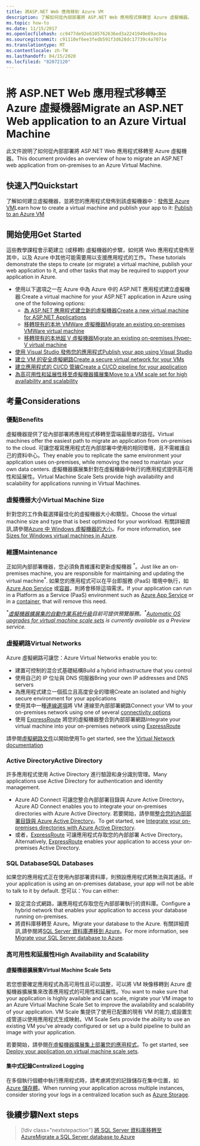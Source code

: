 ```yaml
---
title: 將ASP.NET Web 應用移到 Azure VM
description: 了解如何從內部部署將 ASP.NET Web 應用程式移轉至 Azure 虛擬機器。
ms.topic: how-to
ms.date: 11/15/2017
ms.openlocfilehash: cc9477de92e6105762636ed3a2241949e69ac8ea
ms.sourcegitcommit: c91110ef6ee3fedb591f3d628dc17739c4a7071e
ms.translationtype: MT
ms.contentlocale: zh-TW
ms.lasthandoff: 04/15/2020
ms.locfileid: "82072120"
---
```

# <a name="migrate-an-aspnet-web-application-to-an-azure-virtual-machine"></a><span data-ttu-id="96412-103">將 ASP.NET Web 應用程式移轉至 Azure 虛擬機器</span><span class="sxs-lookup"><span data-stu-id="96412-103">Migrate an ASP.NET Web application to an Azure Virtual Machine</span></span>

<span data-ttu-id="96412-104">此文件說明了如何從內部部署將 ASP.NET Web 應用程式移轉至 Azure 虛擬機器。</span><span class="sxs-lookup"><span data-stu-id="96412-104">This document provides an overview of how to migrate an ASP.NET web application from on-premises to an Azure Virtual Machine.</span></span>

## <a name="quickstart"></a><span data-ttu-id="96412-105">快速入門</span><span class="sxs-lookup"><span data-stu-id="96412-105">Quickstart</span></span>

<span data-ttu-id="96412-106">了解如何建立虛擬機器，並將您的應用程式發佈到該虛擬機器中：[發佈至 Azure VM](https://tutorials.visualstudio.com/aspnet-vm/intro)</span><span class="sxs-lookup"><span data-stu-id="96412-106">Learn how to create a virtual machine and publish your app to it: [Publish to an Azure VM](https://tutorials.visualstudio.com/aspnet-vm/intro)</span></span>

## <a name="get-started"></a><span data-ttu-id="96412-107">開始使用</span><span class="sxs-lookup"><span data-stu-id="96412-107">Get Started</span></span>

<span data-ttu-id="96412-108">這些教學課程會示範建立 (或移轉) 虛擬機器的步驟，如何將 Web 應用程式發佈至其中，以及 Azure 中其他可能需要用以支援應用程式的工作。</span><span class="sxs-lookup"><span data-stu-id="96412-108">These tutorials demonstrate the steps to create (or migrate) a virtual machine, publish your web application to it, and other tasks that may be required to support your application in Azure.</span></span>

- <span data-ttu-id="96412-109">使用以下選項之一在 Azure 中為 Azure 中的 ASP.NET 應用程式建立虛擬機器:</span><span class="sxs-lookup"><span data-stu-id="96412-109">Create a virtual machine for your ASP.NET application in Azure using one of the following options:</span></span>
  - [<span data-ttu-id="96412-110">為 ASP.NET 應用程式建立新的虛擬機器</span><span class="sxs-lookup"><span data-stu-id="96412-110">Create a new virtual machine for ASP.NET Applications</span></span>](https://go.microsoft.com/fwlink/?linkid=863237)
  - [<span data-ttu-id="96412-111">移轉現有的本地 VMWare 虛擬機器</span><span class="sxs-lookup"><span data-stu-id="96412-111">Migrate an existing on-premises VMWare virtual machine</span></span>](https://docs.microsoft.com/azure/migrate/tutorial-migrate-vmware)
  - [<span data-ttu-id="96412-112">移轉現有的本地超 V 虛擬機器</span><span class="sxs-lookup"><span data-stu-id="96412-112">Migrate an existing on-premises Hyper-V virtual machine</span></span>](https://docs.microsoft.com/azure/migrate/tutorial-migrate-hyper-v)
- [<span data-ttu-id="96412-113">使用 Visual Studio 發佈您的應用程式</span><span class="sxs-lookup"><span data-stu-id="96412-113">Publish your app using Visual Studio</span></span>](https://go.microsoft.com/fwlink/?linkid=863240)
- [<span data-ttu-id="96412-114">建立 VM 的安全虛擬網路</span><span class="sxs-lookup"><span data-stu-id="96412-114">Create a secure virtual network for your VMs</span></span>](https://docs.microsoft.com/azure/virtual-network/virtual-network-get-started-vnet-subnet)
- [<span data-ttu-id="96412-115">建立應用程式的 CI/CD 管線</span><span class="sxs-lookup"><span data-stu-id="96412-115">Create a CI/CD pipeline for your application</span></span>](https://docs.microsoft.com/vsts/build-release/apps/cd/deploy-webdeploy-iis-deploygroups)
- [<span data-ttu-id="96412-116">為高可用性和延展性移至虛擬機器擴展集</span><span class="sxs-lookup"><span data-stu-id="96412-116">Move to a VM scale set for high availability and scalability</span></span>](https://docs.microsoft.com/azure/virtual-machine-scale-sets/virtual-machine-scale-sets-deploy-app)

## <a name="considerations"></a><span data-ttu-id="96412-117">考量</span><span class="sxs-lookup"><span data-stu-id="96412-117">Considerations</span></span>

### <a name="benefits"></a><span data-ttu-id="96412-118">優點</span><span class="sxs-lookup"><span data-stu-id="96412-118">Benefits</span></span>

<span data-ttu-id="96412-119">虛擬機器提供了從內部部署將應用程式移轉至雲端最簡單的路徑。</span><span class="sxs-lookup"><span data-stu-id="96412-119">Virtual machines offer the easiest path to migrate an application from on-premises to the cloud.</span></span> <span data-ttu-id="96412-120">可讓您複寫應用程式在內部部署中使用的相同環境，且不需維護自己的資料中心。</span><span class="sxs-lookup"><span data-stu-id="96412-120">They enable you to replicate the same environment your application uses on-premises, while removing the need to maintain your own data centers.</span></span> <span data-ttu-id="96412-121">虛擬機器擴展集針對在虛擬機器中執行的應用程式提供高可用性和延展性。</span><span class="sxs-lookup"><span data-stu-id="96412-121">Virtual Machine Scale Sets provide high availability and scalability for applications running in Virtual Machines.</span></span>

### <a name="virtual-machine-size"></a><span data-ttu-id="96412-122">虛擬機器大小</span><span class="sxs-lookup"><span data-stu-id="96412-122">Virtual Machine Size</span></span>

<span data-ttu-id="96412-123">針對您的工作負載選擇最佳化的虛擬機器大小和類型。</span><span class="sxs-lookup"><span data-stu-id="96412-123">Choose the virtual machine size and type that is best optimized for your workload.</span></span> <span data-ttu-id="96412-124">有關詳細資訊,請參閱[Azure 中 Windows 虛擬機器的大小](https://docs.microsoft.com/azure/virtual-machines/windows/sizes)。</span><span class="sxs-lookup"><span data-stu-id="96412-124">For more information, see [Sizes for Windows virtual machines in Azure](https://docs.microsoft.com/azure/virtual-machines/windows/sizes).</span></span>

### <a name="maintenance"></a><span data-ttu-id="96412-125">維護</span><span class="sxs-lookup"><span data-stu-id="96412-125">Maintenance</span></span>

<span data-ttu-id="96412-126">正如同內部部署機器，您必須負責維護和更新虛擬機器 <sup>&#42;</sup>。</span><span class="sxs-lookup"><span data-stu-id="96412-126">Just like an on-premises machine, you are responsible for maintaining and updating the virtual machine<sup>&#42;</sup>.</span></span> <span data-ttu-id="96412-127">如果您的應用程式可以在平台即服務 (PaaS) 環境中執行，如 [Azure App Service](https://docs.microsoft.com/azure/app-service/) 或[容器](https://docs.microsoft.com/azure/app-service/containers/)，則將會移除這項需求。</span><span class="sxs-lookup"><span data-stu-id="96412-127">If your application can run in a Platform as a Service (PaaS) environment such as [Azure App Service](https://docs.microsoft.com/azure/app-service/) or in a [container](https://docs.microsoft.com/azure/app-service/containers/), that will remove this need.</span></span>

<span data-ttu-id="96412-128">*<sup>&#42;</sup>[虛擬機器擴展集的自動作業系統升級](https://docs.microsoft.com/azure/virtual-machine-scale-sets/virtual-machine-scale-sets-automatic-upgrade)目前可提供預覽服務。*</span><span class="sxs-lookup"><span data-stu-id="96412-128">*<sup>&#42;</sup>[Automatic OS upgrades for virtual machine scale sets](https://docs.microsoft.com/azure/virtual-machine-scale-sets/virtual-machine-scale-sets-automatic-upgrade) is currently available as a Preview service.*</span></span>

### <a name="virtual-networks"></a><span data-ttu-id="96412-129">虛擬網路</span><span class="sxs-lookup"><span data-stu-id="96412-129">Virtual Networks</span></span>

<span data-ttu-id="96412-130">Azure 虛擬網路可讓您：</span><span class="sxs-lookup"><span data-stu-id="96412-130">Azure Virtual Networks enable you to:</span></span>

- <span data-ttu-id="96412-131">建置可控制的混合式基礎結構</span><span class="sxs-lookup"><span data-stu-id="96412-131">Build a hybrid infrastructure that you control</span></span>
- <span data-ttu-id="96412-132">使用自己的 IP 位址與 DNS 伺服器</span><span class="sxs-lookup"><span data-stu-id="96412-132">Bring your own IP addresses and DNS servers</span></span>
- <span data-ttu-id="96412-133">為應用程式建立一個孤立且高度安全的環境</span><span class="sxs-lookup"><span data-stu-id="96412-133">Create an isolated and highly secure environment for your applications</span></span>
- <span data-ttu-id="96412-134">使用其中一種[連線選項](https://docs.microsoft.com/azure/vpn-gateway/vpn-gateway-about-vpngateways#s2smulti)將 VM 連線至內部部署網路</span><span class="sxs-lookup"><span data-stu-id="96412-134">Connect your VM to your on-premises network using one of several [connectivity options](https://docs.microsoft.com/azure/vpn-gateway/vpn-gateway-about-vpngateways#s2smulti)</span></span>
- <span data-ttu-id="96412-135">使用 [ExpressRoute](https://azure.microsoft.com/services/expressroute/) 將您的虛擬機器整合到內部部署網路</span><span class="sxs-lookup"><span data-stu-id="96412-135">Integrate your virtual machine into your on-premises network using [ExpressRoute](https://azure.microsoft.com/services/expressroute/)</span></span>

<span data-ttu-id="96412-136">請參閱[虛擬網路文件](https://docs.microsoft.com/azure/virtual-network/)以開始使用</span><span class="sxs-lookup"><span data-stu-id="96412-136">To get started, see the [Virtual Network documentation](https://docs.microsoft.com/azure/virtual-network/)</span></span>

### <a name="active-directory"></a><span data-ttu-id="96412-137">Active Directory</span><span class="sxs-lookup"><span data-stu-id="96412-137">Active Directory</span></span>
<span data-ttu-id="96412-138">許多應用程式使用 Active Directory 進行驗證和身分識別管理。</span><span class="sxs-lookup"><span data-stu-id="96412-138">Many applications use Active Directory for authentication and identity management.</span></span>

- <span data-ttu-id="96412-139">Azure AD Connect 可讓您整合內部部署目錄與 Azure Active Directory。</span><span class="sxs-lookup"><span data-stu-id="96412-139">Azure AD Connect enables you to integrate your on-premises directories with Azure Active Directory.</span></span> <span data-ttu-id="96412-140">若要開始，請參閱[整合您的內部部署目錄與 Azure Active Directory](https://docs.microsoft.com/azure/active-directory/connect/active-directory-aadconnect)。</span><span class="sxs-lookup"><span data-stu-id="96412-140">To get started, see [Integrate your on-premises directories with Azure Active Directory](https://docs.microsoft.com/azure/active-directory/connect/active-directory-aadconnect).</span></span>
- <span data-ttu-id="96412-141">或者，[ExpressRoute](https://azure.microsoft.com/services/expressroute/) 可讓應用程式存取您的內部部署 Active Directory。</span><span class="sxs-lookup"><span data-stu-id="96412-141">Alternatively, [ExpressRoute](https://azure.microsoft.com/services/expressroute/) enables your application to access your on-premises Active Directory.</span></span>

### <a name="sql-databases"></a><span data-ttu-id="96412-142">SQL Database</span><span class="sxs-lookup"><span data-stu-id="96412-142">SQL Databases</span></span>

<span data-ttu-id="96412-143">如果您的應用程式正在使用內部部署資料庫，則預設應用程式將無法與其通話。</span><span class="sxs-lookup"><span data-stu-id="96412-143">If your application is using an on-premises database, your app will not be able to talk to it by default.</span></span> <span data-ttu-id="96412-144">您可以：</span><span class="sxs-lookup"><span data-stu-id="96412-144">You can either:</span></span>

- <span data-ttu-id="96412-145">設定混合式網路，讓應用程式存取您在內部部署執行的資料庫。</span><span class="sxs-lookup"><span data-stu-id="96412-145">Configure a hybrid network that enables your application to access your database running on-premises.</span></span>
- <span data-ttu-id="96412-146">將資料庫移轉至 Azure。</span><span class="sxs-lookup"><span data-stu-id="96412-146">Migrate your database to the Azure.</span></span> <span data-ttu-id="96412-147">有關詳細資訊,請參閱將[SQL Server 資料庫遷移到 Azure](sql.md)。</span><span class="sxs-lookup"><span data-stu-id="96412-147">For more information, see [Migrate your SQL Server database to Azure](sql.md).</span></span>

### <a name="high-availability-and-scalability"></a><span data-ttu-id="96412-148">高可用性和延展性</span><span class="sxs-lookup"><span data-stu-id="96412-148">High Availability and Scalability</span></span>

#### <a name="virtual-machine-scale-sets"></a><span data-ttu-id="96412-149">虛擬機器擴展集</span><span class="sxs-lookup"><span data-stu-id="96412-149">Virtual Machine Scale Sets</span></span>
<span data-ttu-id="96412-150">若您想要確定應用程式為高可用性且可以調整，可以將 VM 映像移轉到 Azure 虛擬機器擴展集來改善應用程式的可用性和延展性。</span><span class="sxs-lookup"><span data-stu-id="96412-150">You want to make sure that your application is highly available and can scale, migrate your VM image to an Azure Virtual Machine Scale Set to improve the availability and scalability of your application.</span></span> <span data-ttu-id="96412-151">VM Scale 集提供了使用已配置的現有 VM 的能力,或設置生成管道以使用應用程式生成映射。</span><span class="sxs-lookup"><span data-stu-id="96412-151">VM Scale Sets provide the ability to use an existing VM you've already configured or set up a build pipeline to build an image with your application.</span></span>

<span data-ttu-id="96412-152">若要開始，請參閱[在虛擬機器擴展集上部署您的應用程式](https://docs.microsoft.com/azure/virtual-machine-scale-sets/virtual-machine-scale-sets-deploy-app)。</span><span class="sxs-lookup"><span data-stu-id="96412-152">To get started, see [Deploy your application on virtual machine scale sets](https://docs.microsoft.com/azure/virtual-machine-scale-sets/virtual-machine-scale-sets-deploy-app).</span></span>

#### <a name="centralized-logging"></a><span data-ttu-id="96412-153">集中式記錄</span><span class="sxs-lookup"><span data-stu-id="96412-153">Centralized Logging</span></span>
<span data-ttu-id="96412-154">在多個執行個體中執行應用程式時，請考慮將您的記錄儲存在集中位置，如 [Azure 儲存體](https://docs.microsoft.com/azure/storage/)。</span><span class="sxs-lookup"><span data-stu-id="96412-154">When running your application across multiple instances, consider storing your logs in a centralized location such as [Azure Storage](https://docs.microsoft.com/azure/storage/).</span></span>

## <a name="next-steps"></a><span data-ttu-id="96412-155">後續步驟</span><span class="sxs-lookup"><span data-stu-id="96412-155">Next steps</span></span>

> [!div class="nextstepaction"]
> [<span data-ttu-id="96412-156">將 SQL Server 資料庫移轉至 Azure</span><span class="sxs-lookup"><span data-stu-id="96412-156">Migrate a SQL Server database to Azure</span></span>](sql.md)
